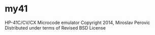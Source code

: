 my41
====

HP-41C/CV/CX Microcode emulator
Copyright 2014, Miroslav Perovic
Distributed under terms of Revised BSD License

